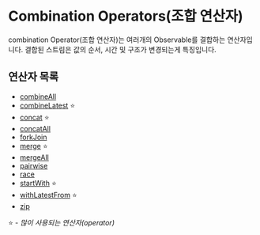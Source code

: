 # Combination Operators(조합 연산자)

combination Operator(조합 연산자)는 여러개의 Observable를 결합하는 연산자입니다.
결합된 스트림은 값의 순서, 시간 및 구조가 변경되는게 특징입니다.

## 연산자 목록
* [combineAll](combineall.md)
* [combineLatest](combinelatest.md) :star:
* [concat](concat.md) :star:
* [concatAll](concatall.md)
* [forkJoin](forkjoin.md)
* [merge](merge.md) :star:
* [mergeAll](mergeall.md)
* [pairwise](pairwise.md)
* [race](race.md)
* [startWith](startwith.md) :star:
* [withLatestFrom](withlatestfrom.md) :star:
* [zip](zip.md)

:star: - *많이 사용되는 연산자(operator)*
